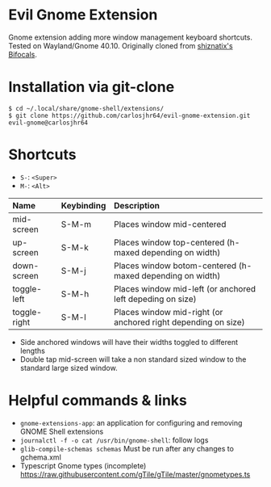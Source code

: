 # Evil Gnome Extension
Gnome extension adding more window management keyboard shortcuts.
Tested on Wayland/Gnome 40.10.
Originally cloned from [shiznatix's Bifocals](https://github.com/shiznatix/bifocals-gnome-extension).

# Installation via git-clone
```shell
$ cd ~/.local/share/gnome-shell/extensions/
$ git clone https://github.com/carlosjhr64/evil-gnome-extension.git evil-gnome@carlosjhr64
```

# Shortcuts

* `S-`: `<Super>`
* `M-`: `<Alt>`

| Name         | Keybinding | Description |
| :---         | :---       | :---        |
| mid-screen   | S-M-m      | Places window mid-centered |
| up-screen    | S-M-k      | Places window top-centered (h-maxed depending on width)|
| down-screen  | S-M-j      | Places window botom-centered (h-maxed depending on width)|
| toggle-left  | S-M-h      | Places window mid-left (or anchored left depeding on size)|
| toggle-right | S-M-l      | Places window mid-right (or anchored right depending on size)|

* Side anchored windows will have their widths toggled to different lengths
* Double tap mid-screen will take a non standard sized window to the standard large sized window.

# Helpful commands & links
* `gnome-extensions-app`: an application for configuring and removing GNOME Shell extensions
* `journalctl -f -o cat /usr/bin/gnome-shell`: follow logs
* `glib-compile-schemas schemas` Must be run after any changes to gchema.xml
* Typescript Gnome types (incomplete) https://raw.githubusercontent.com/gTile/gTile/master/gnometypes.ts
